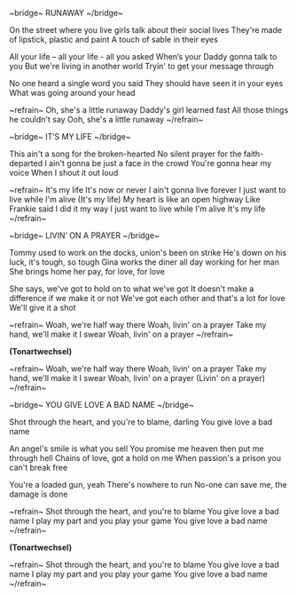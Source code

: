 ~bridge~
RUNAWAY
~/bridge~

On the street where you live girls talk about their social lives
They're made of lipstick, plastic and paint
A touch of sable in their eyes

All your life – all your life - all you asked
When’s your Daddy gonna talk to you
But we're living in another world
Tryin' to get your message through

No one heard a single word you said
They should have seen it in your eyes
What was going around your head

~refrain~
Oh, she's a little runaway
Daddy's girl learned fast
All those things he couldn't say
Ooh, she's a little runaway
~/refrain~

~bridge~
IT’S MY LIFE
~/bridge~

This ain't a song for the broken-hearted
No silent prayer for the faith-departed
I ain't gonna be just a face in the crowd
You're gonna hear my voice
When I shout it out loud

~refrain~
It's my life
It's now or never
I ain't gonna live forever
I just want to live while I'm alive
(It's my life)
My heart is like an open highway
Like Frankie said
I did it my way
I just want to live while I'm alive
It's my life
~/refrain~

~bridge~
LIVIN’ ON A PRAYER
~/bridge~

Tommy used to work on the docks, union's been on strike
He's down on his luck, it's tough, so tough
Gina works the diner all day working for her man
She brings home her pay, for love, for love

She says, we've got to hold on to what we've got
It doesn't make a difference if we make it or not
We've got each other and that's a lot for love
We'll give it a shot

~refrain~
Woah, we're half way there
Woah, livin' on a prayer
Take my hand, we'll make it I swear
Woah, livin' on a prayer
~/refrain~

**(Tonartwechsel)**

~refrain~
Woah, we're half way there
Woah, livin' on a prayer
Take my hand, we'll make it I swear
Woah, livin' on a prayer
(Livin' on a prayer)
~/refrain~

~bridge~
YOU GIVE LOVE A BAD NAME
~/bridge~

Shot through the heart, and you're to blame, darling
You give love a bad name

An angel's smile is what you sell
You promise me heaven then put me through hell
Chains of love, got a hold on me
When passion's a prison you can't break free

You're a loaded gun, yeah
There's nowhere to run
No-one can save me, the damage is done

~refrain~
Shot through the heart, and you're to blame
You give love a bad name
I play my part and you play your game
You give love a bad name
~/refrain~

**(Tonartwechsel)**

~refrain~
Shot through the heart, and you're to blame
You give love a bad name
I play my part and you play your game
You give love a bad name 
~/refrain~